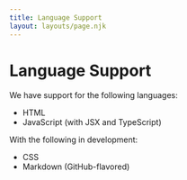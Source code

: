 ```yaml
---
title: Language Support
layout: layouts/page.njk
---
```


# Language Support

We have support for the following languages:

 - HTML
 - JavaScript (with JSX and TypeScript)

With the following in development:

 - CSS
 - Markdown (GitHub-flavored)
